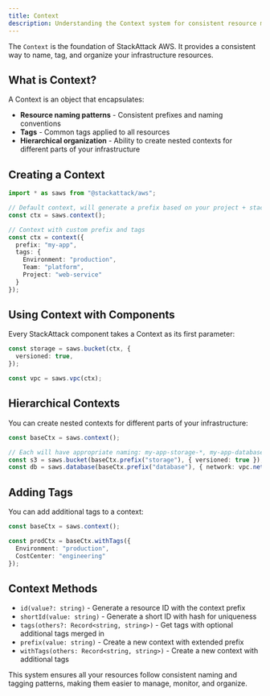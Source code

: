 ```yaml
---
title: Context
description: Understanding the Context system for consistent resource management
---
```


The `Context` is the foundation of StackAttack AWS. It provides a consistent way to name, tag, and organize your infrastructure resources.

## What is Context?

A Context is an object that encapsulates:
- **Resource naming patterns** - Consistent prefixes and naming conventions
- **Tags** - Common tags applied to all resources
- **Hierarchical organization** - Ability to create nested contexts for different parts of your infrastructure

## Creating a Context

```typescript
import * as saws from "@stackattack/aws";

// Default context, will generate a prefix based on your project + stack name
const ctx = saws.context();

// Context with custom prefix and tags
const ctx = context({ 
  prefix: "my-app",
  tags: {
    Environment: "production",
    Team: "platform",
    Project: "web-service"
  }
});
```

## Using Context with Components

Every StackAttack component takes a Context as its first parameter:

```typescript
const storage = saws.bucket(ctx, {
  versioned: true,
});

const vpc = saws.vpc(ctx);
```

## Hierarchical Contexts

You can create nested contexts for different parts of your infrastructure:

```typescript
const baseCtx = saws.context();

// Each will have appropriate naming: my-app-storage-*, my-app-database-*
const s3 = saws.bucket(baseCtx.prefix("storage"), { versioned: true });
const db = saws.database(baseCtx.prefix("database"), { network: vpc.network("private"), engine: "postgres" });
```

## Adding Tags

You can add additional tags to a context:

```typescript
const baseCtx = saws.context();

const prodCtx = baseCtx.withTags({ 
  Environment: "production",
  CostCenter: "engineering"
});
```

## Context Methods

- `id(value?: string)` - Generate a resource ID with the context prefix
- `shortId(value: string)` - Generate a short ID with hash for uniqueness
- `tags(others?: Record<string, string>)` - Get tags with optional additional tags merged in
- `prefix(value: string)` - Create a new context with extended prefix
- `withTags(others: Record<string, string>)` - Create a new context with additional tags

This system ensures all your resources follow consistent naming and tagging patterns, making them easier to manage, monitor, and organize.
